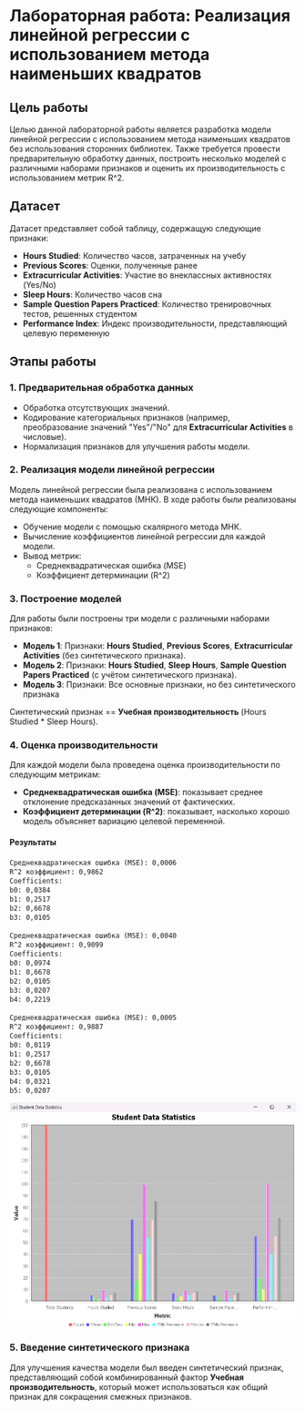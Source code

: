 # Лабораторная работа: Реализация линейной регрессии с использованием метода наименьших квадратов

## Цель работы
Целью данной лабораторной работы является разработка модели линейной регрессии с использованием метода наименьших квадратов без использования сторонних библиотек. Также требуется провести предварительную обработку данных, построить несколько моделей с различными наборами признаков и оценить их производительность с использованием метрик R^2.

## Датасет
Датасет представляет собой таблицу, содержащую следующие признаки:
- **Hours Studied**: Количество часов, затраченных на учебу
- **Previous Scores**: Оценки, полученные ранее
- **Extracurricular Activities**: Участие во внеклассных активностях (Yes/No)
- **Sleep Hours**: Количество часов сна
- **Sample Question Papers Practiced**: Количество тренировочных тестов, решенных студентом
- **Performance Index**: Индекс производительности, представляющий целевую переменную

## Этапы работы

### 1. Предварительная обработка данных
- Обработка отсутствующих значений.
- Кодирование категориальных признаков (например, преобразование значений "Yes"/"No" для **Extracurricular Activities** в числовые).
- Нормализация признаков для улучшения работы модели.

### 2. Реализация модели линейной регрессии
Модель линейной регрессии была реализована с использованием метода наименьших квадратов (МНК). В ходе работы были реализованы следующие компоненты:
- Обучение модели с помощью скалярного метода МНК.
- Вычисление коэффициентов линейной регрессии для каждой модели.
- Вывод метрик:
  - Среднеквадратическая ошибка (MSE)
  - Коэффициент детерминации (R^2)

### 3. Построение моделей
Для работы были построены три модели с различными наборами признаков:

- **Модель 1**: Признаки: **Hours Studied**, **Previous Scores**, **Extracurricular Activities** (без синтетического признака).
- **Модель 2**: Признаки: **Hours Studied**, **Sleep Hours**, **Sample Question Papers Practiced** (c учётом синтетического признака).
- **Модель 3**: Признаки: Все основные признаки, но без синтетического признака

Синтетический признак == **Учебная производительность** (Hours Studied * Sleep Hours).

### 4. Оценка производительности
Для каждой модели была проведена оценка производительности по следующим метрикам:
- **Среднеквадратическая ошибка (MSE)**: показывает среднее отклонение предсказанных значений от фактических.
- **Коэффициент детерминации \(R^2\)**: показывает, насколько хорошо модель объясняет вариацию целевой переменной.

#### Результаты
```
Среднеквадратическая ошибка (MSE): 0,0006
R^2 коэффициент: 0,9862
Coefficients:
b0: 0,0384
b1: 0,2517
b2: 0,6678
b3: 0,0105

Среднеквадратическая ошибка (MSE): 0,0040
R^2 коэффициент: 0,9099
Coefficients:
b0: 0,0974
b1: 0,6678
b2: 0,0105
b3: 0,0207
b4: 0,2219

Среднеквадратическая ошибка (MSE): 0,0005
R^2 коэффициент: 0,9887
Coefficients:
b0: 0,0119
b1: 0,2517
b2: 0,6678
b3: 0,0105
b4: 0,0321
b5: 0,0207
```

![графическая статистика](/Lab3/data-graph.png)
### 5. Введение синтетического признака
Для улучшения качества модели был введен синтетический признак, представляющий собой комбинированный фактор **Учебная производительность**, который может использоваться как общий признак для сокращения смежных признаков.

